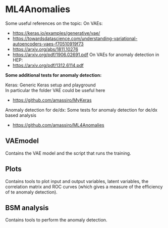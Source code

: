# ML4Anomalies
Some useful references on the topic:
On VAEs:
* https://keras.io/examples/generative/vae/
* https://towardsdatascience.com/understanding-variational-autoencoders-vaes-f70510919f73
* https://arxiv.org/abs/1811.10276
* https://arxiv.org/pdf/1906.02691.pdf
On VAEs for anomaly detection in HEP:
* https://arxiv.org/pdf/1312.6114.pdf

**Some additional tests for anomaly detection:**

Keras:
Generic Keras setup and playground  
In particular the folder VAE could be useful here
* https://github.com/amassiro/MyKeras

Anomaly detection for de/dx:
Some tests for anomaly detection for de/dx based analysis
* https://github.com/amassiro/ML4Anomalies


## VAEmodel
Contains the VAE model and the script that runs the training.

## Plots
Contains tools to plot input and output variables, latent variables, the correlation matrix and ROC curves (which gives a measure of the efficiency of te anomaly detection).

## BSM analysis
Contains tools to perform the anomaly detection.

